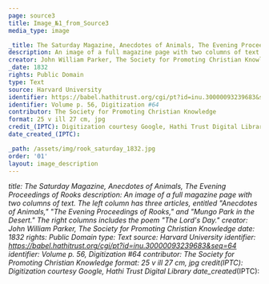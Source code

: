 ```yaml
---
page: source3
title: Image_№1_from_Source3
media_type: image

_title: The Saturday Magazine, Anecdotes of Animals, The Evening Proceedings of Rooks
description: An image of a full magazine page with two columns of text. The left column has three articles, entitled "Anecdotes of Animals," "The Evening Proceedings of Rooks," and "Mungo Park in the Desert." The right columns includes the poem "The Lord's Day."
creator: John William Parker, The Society for Promoting Christian Knowledge 
_date: 1832
rights: Public Domain
type: Text
source: Harvard University
identifier: https://babel.hathitrust.org/cgi/pt?id=inu.30000093239683&seq=64
identifier: Volume p. 56, Digitization #64
contributor: The Society for Promoting Christian Knowledge
format: 25 v ill 27 cm, jpg
credit_(IPTC): Digitization courtesy Google, Hathi Trust Digital Library
date_created_(IPTC):

_path: /assets/img/rook_saturday_1832.jpg
order: '01'
layout: image_description
---
```


_title: The Saturday Magazine, Anecdotes of Animals, The Evening Proceedings of Rooks
description: An image of a full magazine page with two columns of text. The left column has three articles, entitled "Anecdotes of Animals," "The Evening Proceedings of Rooks," and "Mungo Park in the Desert." The right columns includes the poem "The Lord's Day."
creator: John William Parker, The Society for Promoting Christian Knowledge 
_date: 1832
rights: Public Domain
type: Text
source: Harvard University
identifier: https://babel.hathitrust.org/cgi/pt?id=inu.30000093239683&seq=64
identifier: Volume p. 56, Digitization #64
contributor: The Society for Promoting Christian Knowledge
format: 25 v ill 27 cm, jpg
credit_(IPTC): Digitization courtesy Google, Hathi Trust Digital Library
date_created_(IPTC):


